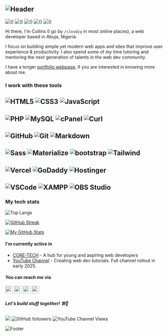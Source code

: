 ![Header](https://capsule-render.vercel.app/api?type=waving&height=150&color=gradient&text=Collins%20Okoroafor&textBg=false&fontColor=fff&fontSize=50&section=header)
---
![()](https://img.shields.io/badge/FULLSTACK-134074) ![()](https://img.shields.io/badge/DEVOPS-134074) ![()](https://img.shields.io/badge/MENTORING-134074) ![()](https://img.shields.io/badge/TUTORING-134074) ![()](https://img.shields.io/badge/GAMING-134074)

Hi there, I'm Collins (I go by `/clnsdzy` in most online places), a web developer based in Abuja, Nigeria.

I focus on building simple yet modern web apps and sites that improve user experience & productivity. I also spend some of my time tutoring and mentoring the next generation of talents in the web dev community.

I have a longer [portfolio webpage,](https://collinsduzzy.github.io/) if you are interested in knowing more about me.

### I work with these tools

![HTML5](https://img.shields.io/badge/-HTML5-E34F26?style=flat-square&logo=html5&logoColor=white)
![CSS3](https://img.shields.io/badge/-CSS3-1572B6?style=flat-square&logo=css3)
![JavaScript](https://img.shields.io/badge/-JavaScript-F7DF1E?style=flat-square&logo=javascript&logoColor=black)
---
![PHP](https://img.shields.io/badge/-PHP-777BB4?style=flat-square&logo=php&logoColor=white)
![MySQL](https://img.shields.io/badge/-MySQL-4479A1?style=flat-square&logo=mysql&logoColor=white)
![cPanel](https://img.shields.io/badge/-cPanel-FF6C2C?style=flat-square&logo=cpanel&logoColor=white)
![Curl](https://img.shields.io/badge/-Curl-073551?style=flat-square&logo=curl&logoColor=white)
---
![GitHub](https://img.shields.io/badge/-GitHub-181717?style=flat-square&logo=github&logoColor=white)
![Git](https://img.shields.io/badge/-Git-F05032?style=flat-square&logo=git&logoColor=white)
![Markdown](https://img.shields.io/badge/-Markdown-181717?style=flat-square&logo=markdown&logoColor=white)
---
![Sass](https://img.shields.io/badge/-Sass-CC6699?style=flat-square&logo=sass&logoColor=white)
![Materialize](https://img.shields.io/badge/-MaterializeCSS-ee6e73?style=flat-square&logo=matomo&logoColor=white)
![bootstrap](https://img.shields.io/badge/-Bootstrap-7952B3?style=flat-square&logo=bootstrap&logoColor=white)
![Tailwind](https://img.shields.io/badge/-TailwindCSS-06B6D4?style=flat-square&logo=tailwindcss&logoColor=white)
---
![Vercel](https://img.shields.io/badge/-Vercel-000000?style=flat-square&logo=vercel&logoColor=white)
![GoDaddy](https://img.shields.io/badge/-GoDaddy-1BDBDB?style=flat-square&logo=GoDaddy&logoColor=white)
![Hostinger](https://img.shields.io/badge/-Hostinger-673DE6?style=flat-square&logo=Hostinger&logoColor=white)
---
![VSCode](https://img.shields.io/badge/-VScode-29B6F6?style=flat-square&logo=coder&logoColor=white)
![XAMPP](https://img.shields.io/badge/-XAMPP-FB7A24?style=flat-square&logo=XAMPP&logoColor=white)
![OBS Studio](https://img.shields.io/badge/-OBS_Studio-302E31?style=flat-square&logo=OBSStudio&logoColor=white)
---
### My tech stats

![Top Langs](https://github-readme-stats.vercel.app/api/top-langs/?username=collinsduzzy&layout=compact&hide_progress=true&theme=transparent&card_width=400)

[![GitHub Streak](https://github-readme-streak-stats.herokuapp.com?user=collinsduzzy&theme=transparent&hide_border=true)](https://git.io/streak-stats)

[![My GitHub Stats](https://github-readme-stats.vercel.app/api?username=collinsduzzy&show=prs_merged,prs_merged_percentage&show_icons=true&theme=transparent&hide_title=true&rank_icon=github&card_width=400)](https://github.com/anuraghazra/github-readme-stats) 



#### I'm currently active in

- [CORE-TECH](https://github.com/coresystechng) - A hub for young and aspiring web developers
- [YouTube Channel](https://youtube.com/@collinsduzzy) - Creating web dev tutorials. Full channel rollout in early 2025.


#### You can reach me via

[<img height="24" width="24" src="https://cdn.simpleicons.org/gmail" />](mailto:collins.okoroafor@outlook.com)
[<img height="24" width="24" src="https://cdn.simpleicons.org/X" />](https://www.twitter.com/clnsdzy)
[<img height="24" width="24" src="https://cdn.simpleicons.org/instagram" />](https://www.instagram.com/clnsdzy)
[<img height="24" width="24" src="https://cdn.simpleicons.org/linkedin" />](https://www.linkedin.com/in/collins-okoroafor-60732b12a/)

##### Let's build stuff together! 🛠🚀

 ![](https://komarev.com/ghpvc/?username=collinsduzzy&style=flat-style) ![GitHub followers](https://img.shields.io/github/followers/collinsduzzy) ![YouTube Channel Views](https://img.shields.io/youtube/channel/views/UCJhOn2pMQF5gSCdrziqexCQ)

 ![Footer](https://capsule-render.vercel.app/api?type=waving&height=60&color=gradient&textBg=false&fontColor=134074&fontSize=60&section=footer)
